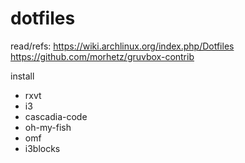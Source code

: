# dotfiles

read/refs: 
https://wiki.archlinux.org/index.php/Dotfiles
https://github.com/morhetz/gruvbox-contrib

install
* rxvt
* i3
* cascadia-code
* oh-my-fish
 * omf <theme>
* i3blocks

